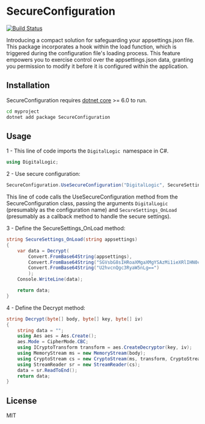 # SecureConfiguration

[![Build Status](https://travis-ci.org/joemccann/dillinger.svg?branch=master)](https://travis-ci.org/joemccann/dillinger)

Introducing a compact solution for safeguarding your appsettings.json file. This package incorporates a hook within the load function, which is triggered during the configuration file's loading process. This feature empowers you to exercise control over the appsettings.json data, granting you permission to modify it before it is configured within the application.

## Installation

SecureConfiguration requires [dotnet core](https://dotnet.microsoft.com/en-us/download) >= 6.0 to run.
```sh
cd myproject
dotnet add package SecureConfiguration
```
## Usage
1 - This line of code imports the `DigitalLogic `namespace in C#.
```csharp
using DigitalLogic;
```
2 - Use secure configuration:
```csharp
SecureConfiguration.UseSecureConfiguration("DigitalLogic", SecureSettings_OnLoad);
```
This line of code calls the UseSecureConfiguration method from the SecureConfiguration class, passing the arguments `DigitalLogic` (presumably as the configuration name) and `SecureSettings_OnLoad` (presumably as a callback method to handle the secure settings).

3 - Define the SecureSettings_OnLoad method:
```csharp
string SecureSettings_OnLoad(string appsettings)
{
    var data = Decrypt(
        Convert.FromBase64String(appsettings),
        Convert.FromBase64String("SGVsbG8sIHRoaXMgaXMgYSAzMi1ieXRlIHN0cmluZy4="),
        Convert.FromBase64String("U2hvcnQgc3RyaW5nLg==")
        );
    Console.WriteLine(data);

    return data;
}
```

4 - Define the Decrypt method:
```csharp
string Decrypt(byte[] body, byte[] key, byte[] iv)
{
    string data = "";
    using Aes aes = Aes.Create();
    aes.Mode = CipherMode.CBC;
    using ICryptoTransform transform = aes.CreateDecryptor(key, iv);
    using MemoryStream ms = new MemoryStream(body);
    using CryptoStream cs = new CryptoStream(ms, transform, CryptoStreamMode.Read);
    using StreamReader sr = new StreamReader(cs);
    data = sr.ReadToEnd();
    return data;
}
```

## License

MIT
